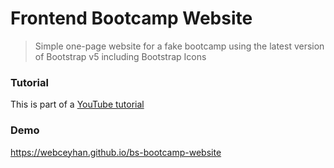 # Frontend Bootcamp Website

> Simple one-page website for a fake bootcamp using the latest version of Bootstrap v5 including Bootstrap Icons

### Tutorial

This is part of a [YouTube tutorial](https://www.youtube.com/watch?v=4sosXZsdy-s&t=186s)

### Demo

https://webceyhan.github.io/bs-bootcamp-website
